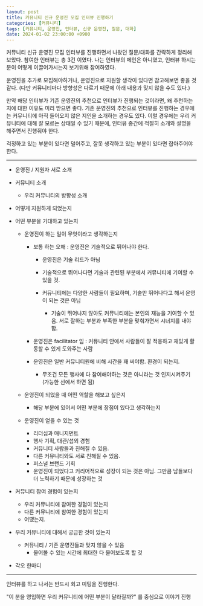 ```yaml
---
layout: post
title: 커뮤니티 신규 운영진 모집 인터뷰 진행하기
categories: [커뮤니티]
tags: [커뮤니티, 운영진, 인터뷰, 신규 운영진, 질문, 대화]
date: 2024-01-02 23:00:00 +0900
---
```


커뮤니티 신규 운영진 모집 인터뷰를 진행하면서 나왔던 질문/대화를 간략하게 정리해보았다.
참여한 인터뷰는 총 3건 이였다. 나는 인터뷰의 메인은 아니였고, 인터뷰 하시는 분이 어떻게 이끌어가시는지 보기위해 참여하였다.

운영진을 추가로 모집해야하거나, 운영진으로 지원할 생각이 있다면 참고해보면 좋을 것 같다. (다만 커뮤니티마다 방향성은 다르기 때문에 아래 내용과 맞지 않을 수도 있다.)

만약 해당 인터뷰가 기존 운영진의 추천으로 인터뷰가 진행되는 것이라면, 왜 추천하는지에 대한 이유도 미리 받으면 좋다. 기존 운영진의 추천으로 인터뷰를 진행하는 경우에는 커뮤니티에 아직 들어오지 않은 지인을 소개하는 경우도 있다. 이럴 경우에는 우리 커뮤니티에 대해 잘 모르는 상태일 수 있기 때문에, 인터뷰 중간에 적절히 소개와 설명을 해주면서 진행줘야 한다.

걱정하고 있는 부분이 있다면 덜어주고, 잘못 생각하고 있는 부분이 있다면 잡아주어야 한다.

---

- 운영진 / 지원자 서로 소개

- 커뮤니티 소개

  - 우리 커뮤니티의 방향성 소개

- 어떻게 지원하게 되었는지

- 어떤 부분을 기대하고 있는지

  - 운영진이 하는 일이 무엇이라고 생각하는지

    - 보통 하는 오해 : 운영진은 기술적으로 뛰어나야 한다.

      - 운영진은 기술 리드가 아님

      - 기술적으로 뛰어나다면 기술과 관련된 부분에서 커뮤니티에 기여할 수 있을 것.

      - 커뮤니티에는 다양한 사람들이 필요하며, 기술만 뛰어나다고 해서 운영이 되는 것은 아님

        - 기술이 뛰어나지 않아도 커뮤니티에는 본인의 재능을 기여할 수 있음. 서로 잘하는 부분과 부족한 부분을 맞춰가면서 시너지를 내야함.

    - 운영진은 facilitator 임 : 커뮤니티 안에서 사람들이 잘 적응하고 재밌게 활동할 수 있게 도와주는 사람

    - 운영진은 일반 커뮤니티원에 비해 시간을 꽤 써야함. 환경이 되는지.

      - 무조건 모든 행사에 다 참여해야하는 것은 아니라는 것 인지시켜주기 (가능한 선에서 하면 됨)

  - 운영진이 되었을 때 어떤 역할을 해보고 싶은지

    - 해당 부분에 있어서 어떤 부분에 장점이 있다고 생각하는지

  - 운영진이 얻을 수 있는 것

    - 리더십과 매니지먼트
    - 행사 기획, 대관/섭외 경험
    - 커뮤니티 사람들과 친해질 수 있음.
    - 다른 커뮤니티와도 서로 친해질 수 있음.
    - 퍼스널 브랜드 기회
    - 운영진이 되었다고 커리어적으로 성장이 되는 것은 아님. 그만큼 남들보다 더 노력하기 때문에 성장하는 것

- 커뮤니티 참여 경험이 있는지

  - 우리 커뮤니티에 참여한 경험이 있는지
  - 다른 커뮤니티에 참여한 경험이 있는지
  - 어땠는지.

- 우리 커뮤니티에 대해서 궁금한 것이 있는지

  - 커뮤니티 / 기존 운영진들과 맞지 않을 수 있음
    - 물어볼 수 있는 시간에 최대한 다 물어보도록 할 것

- 각오 한마디

---

인터뷰를 하고 나서는 반드시 회고 미팅을 진행한다.

"이 분을 영입하면 우리 커뮤니티에 어떤 부분이 달라질까?" 를 중심으로 이야기 진행
